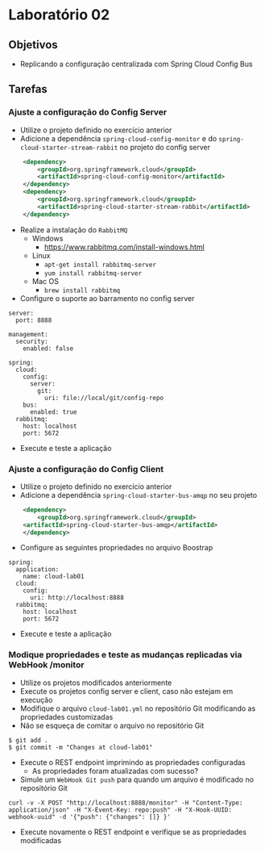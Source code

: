 # Laboratório 02

## Objetivos
- Replicando a configuração centralizada com Spring Cloud Config Bus

## Tarefas

### Ajuste a configuração do Config Server
- Utilize o projeto definido no exercício anterior
- Adicione a dependência `spring-cloud-config-monitor` e do `spring-cloud-starter-stream-rabbit` no projeto do config server
```xml
    <dependency>
        <groupId>org.springframework.cloud</groupId>
        <artifactId>spring-cloud-config-monitor</artifactId>
    </dependency>
    <dependency>
        <groupId>org.springframework.cloud</groupId>
        <artifactId>spring-cloud-starter-stream-rabbit</artifactId>
    </dependency>
```
- Realize a instalação do `RabbitMQ` 
  - Windows
    - https://www.rabbitmq.com/install-windows.html
  - Linux
    - `apt-get install rabbitmq-server`
    - `yum install rabbitmq-server`
  - Mac OS
    - `brew install rabbitmq`
- Configure o suporte ao barramento no config server
```
server:
  port: 8888

management:
  security:
    enabled: false

spring:
  cloud:
    config:
      server:
        git:
          uri: file://local/git/config-repo        
    bus:
      enabled: true
  rabbitmq:
    host: localhost
    port: 5672          
```
- Execute e teste a aplicação

### Ajuste a configuração do Config Client
- Utilize o projeto definido no exercício anterior
- Adicione a dependência `spring-cloud-starter-bus-amqp` no seu projeto
```xml
    <dependency>
        <groupId>org.springframework.cloud</groupId>
	<artifactId>spring-cloud-starter-bus-amqp</artifactId>
    </dependency>
```
- Configure as seguintes propriedades no arquivo Boostrap
```
spring:
  application:
    name: cloud-lab01
  cloud:
    config:
      uri: http://localhost:8888
  rabbitmq:
    host: localhost
    port: 5672      
```
- Execute e teste a aplicação

### Modique propriedades e teste as mudanças replicadas via WebHook /monitor
- Utilize os projetos modificados anteriormente
- Execute os projetos config server e client, caso não estejam em execução
- Modifique o arquivo `cloud-lab01.yml` no repositório Git modificando as propriedades customizadas
- Não se esqueça de comitar o arquivo no repositório Git
```
$ git add .
$ git commit -m "Changes at cloud-lab01"
```
- Execute o REST endpoint imprimindo as propriedades configuradas
  - As propriedades foram atualizadas com sucesso?
- Simule um `WebHook Git push` para quando um arquivo é modificado no repositório Git
```
curl -v -X POST "http://localhost:8888/monitor" -H "Content-Type: application/json" -H "X-Event-Key: repo:push" -H "X-Hook-UUID: webhook-uuid" -d '{"push": {"changes": []} }'
```
- Execute novamente o REST endpoint e verifique se as propriedades modificadas
